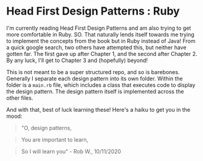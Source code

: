 # Head First Design Patterns : Ruby

I'm currently reading Head First Design Patterns and am also trying to get more comfortable in Ruby. SO. That naturally lends itself towards me trying to implement the concepts from the book but in Ruby instead of Java! From a quick google search, two others have attempted this, but neither have gotten far. The first gave up after Chapter 1, and the second after Chapter 2. By any luck, I'll get to Chapter 3 and (hopefully) beyond!

This is not meant to be a super structured repo, and so is barebones. Generally I separate each design pattern into its own folder. Within the folder is a `main.rb` file, which includes a class that executes code to display the design pattern. The design pattern itself is implemented across the other files.

And with that, best of luck learning these! Here's a haiku to get you in the mood:

> "O, design patterns,
 
> You are important to learn,
  
> So I will learn you" - Rob W., 10/11/2020

